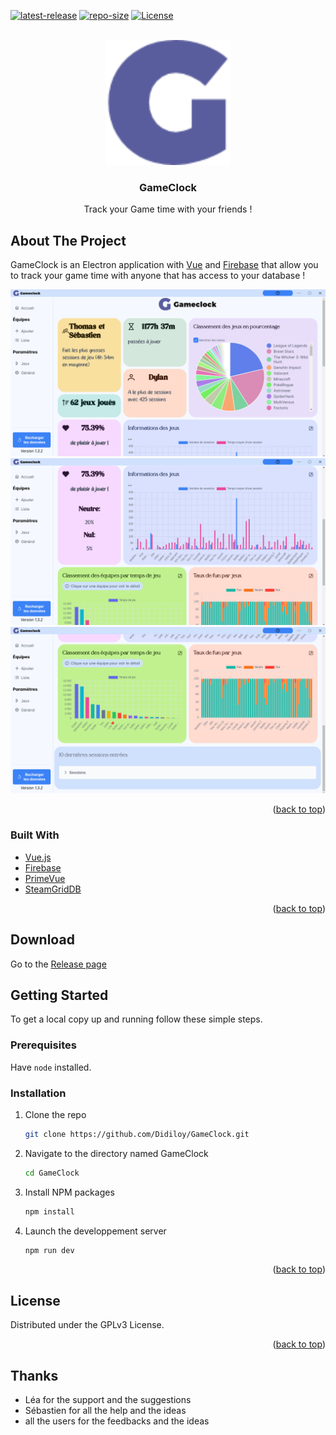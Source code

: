 <div id="top"></div>
<!--
*** Thanks for checking out the Best-README-Template. If you have a suggestion
*** that would make this better, please fork the repo and create a pull request
*** or simply open an issue with the tag "enhancement".
*** Don't forget to give the project a star!
*** Thanks again! Now go create something AMAZING! :D
-->

<!-- PROJECT SHIELDS -->
<!--
*** I'm using markdown "reference style" links for readability.
*** Reference links are enclosed in brackets [ ] instead of parentheses ( ).
*** See the bottom of this document for the declaration of the reference variables
*** for contributors-url, forks-url, etc. This is an optional, concise syntax you may use.
*** https://www.markdownguide.org/basic-syntax/#reference-style-links
-->

[![latest-release][repo-release-shield]][repo-release-url]
[![repo-size][repo-size-shield]][repo-size-url]
[![License][license-shield]][license-url]

<!-- PROJECT LOGO -->
<br />
<div align="center">
    <img src="./resources/icon.png" alt="Logo" width="200" height="200">

  <h3 align="center">GameClock</h3>

  <p align="center">
    Track your Game time with your friends !
  </p>
</div>

## About The Project

GameClock is an Electron application with <a href="https://vuejs.org/">Vue</a> and <a href="https://firebase.google.com/">Firebase</a> that allow you to track your game time with anyone that has access to your database !

![Capture home](./resources/images/gameclock_home.png)
![Capture home 2](./resources/images/gameclock_home2.png)
![Capture home 2](./resources/images/gameclock_home3.png)

<p align="right">(<a href="#top">back to top</a>)</p>

### Built With

- [Vue.js](https://vuejs.org/)
- [Firebase](https://firebase.google.com/)
- [PrimeVue](https://primevue.org/)
- [SteamGridDB](https://www.steamgriddb.com/)

<p align="right">(<a href="#top">back to top</a>)</p>

<!-- DOWNLOAD -->

## Download

Go to the <a href="https://github.com/Didiloy/GameClock/releases">Release page</a>

<!-- GETTING STARTED -->

## Getting Started

To get a local copy up and running follow these simple steps.

### Prerequisites

Have `node` installed.

### Installation

1. Clone the repo
   ```sh
   git clone https://github.com/Didiloy/GameClock.git
   ```
2. Navigate to the directory named GameClock
   ```sh
   cd GameClock
   ```
3. Install NPM packages
   ```sh
   npm install
   ```
4. Launch the developpement server
   ```sh
   npm run dev
   ```

<p align="right">(<a href="#top">back to top</a>)</p>

## License

Distributed under the GPLv3 License.

<p align="right">(<a href="#top">back to top</a>)</p>

## Thanks

- Léa for the support and the suggestions
- Sébastien for all the help and the ideas
- all the users for the feedbacks and the ideas

<!-- MARKDOWN LINKS & IMAGES -->
<!-- https://www.markdownguide.org/basic-syntax/#reference-style-links -->

[repo-release-shield]: https://img.shields.io/github/release/didiloy/gameclock
[repo-size-shield]: https://img.shields.io/github/repo-size/didiloy/gameclock
[repo-release-url]: https://github.com/Didiloy/GameClock/releases/latest
[repo-size-url]: https://github.com/Didiloy/gameclock/graphs/contributors
[license-shield]: https://img.shields.io/badge/Licence-GPLv3-brightgreen
[license-url]: https://www.gnu.org/licenses/gpl-3.0.html